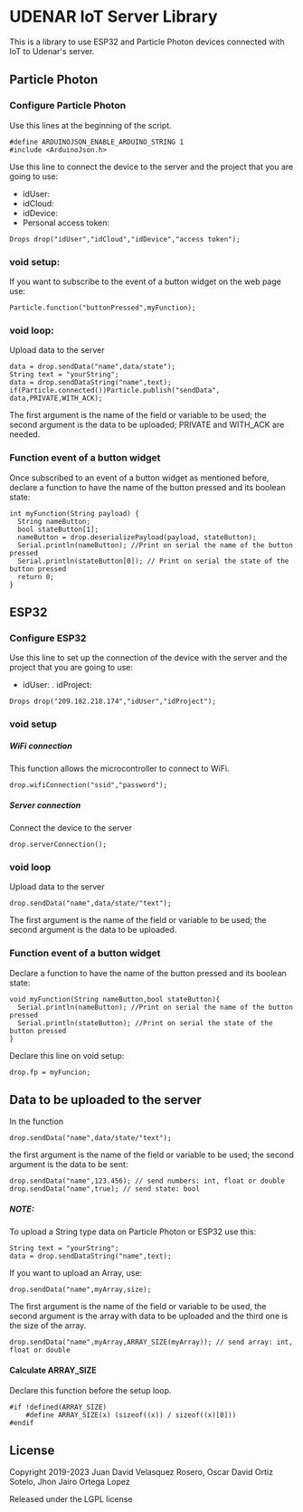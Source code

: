 # UDENAR IoT Server Library
This is a library to use ESP32 and Particle Photon devices connected with IoT to Udenar's server.

## Particle Photon

### Configure Particle Photon

Use this lines at the beginning of the script.
```
#define ARDUINOJSON_ENABLE_ARDUINO_STRING 1
#include <ArduinoJson.h>
```
Use this line to connect the device to the server and the project that you are going to use:
- idUser: 
- idCloud:
- idDevice:
- Personal access token: 
```
Drops drop("idUser","idCloud","idDevice","access token");
```
### void setup:
If you want to subscribe to the event of a button widget on the web page use:
```
Particle.function("buttonPressed",myFunction);
```
### void loop:
Upload data to the server
```
data = drop.sendData("name",data/state");
String text = "yourString";
data = drop.sendDataString("name",text);
if(Particle.connected())Particle.publish("sendData", data,PRIVATE,WITH_ACK);
```
The first argument is the name of the field or variable to be used; the second argument is the data to be uploaded; PRIVATE and WITH_ACK are needed.

### Function event of a button widget
Once subscribed to an event of a button widget as mentioned before, declare a function to have the name of the button pressed and its boolean state:
```
int myFunction(String payload) {
  String nameButton;
  bool stateButton[1];
  nameButton = drop.deserializePayload(payload, stateButton);
  Serial.println(nameButton); //Print on serial the name of the button pressed
  Serial.println(stateButton[0]); // Print on serial the state of the button pressed
  return 0; 
}
```


## ESP32

### Configure ESP32

Use this line to set up the connection of the device with the server and the project that you are going to use:
- idUser: 
. idProject: 
```
Drops drop("209.182.218.174","idUser","idProject");
```
### void setup
##### WiFi connection
This function allows the microcontroller to connect to WiFi.
```
drop.wifiConnection("ssid","password");
```
##### Server connection
Connect the device to the server
```
drop.serverConnection();
```
### void loop
Upload data to the server
```
drop.sendData("name",data/state/"text");
```
The first argument is the name of the field or variable to be used; the second argument is the data to be uploaded.

### Function event of a button widget
Declare a function to have the name of the button pressed and its boolean state:
```
void myFunction(String nameButton,bool stateButton){
  Serial.println(nameButton); //Print on serial the name of the button pressed
  Serial.println(stateButton); //Print on serial the state of the button pressed
}
```
Declare this line on void setup:
```
drop.fp = myFuncion;
```




## Data to be uploaded to the server
In the function
```
drop.sendData("name",data/state/"text");
```
the first argument is the name of the field or variable to be used; the second argument is the data to be sent:
```
drop.sendData("name",123.456); // send numbers: int, float or double
drop.sendData("name",true); // send state: bool
```
##### NOTE:
To upload a String type data on Particle Photon or ESP32 use this:
```
String text = "yourString";
data = drop.sendDataString("name",text);
```

If you want to upload an Array, use:
```
drop.sendData("name",myArray,size);
```
The first argument is the name of the field or variable to be used, the second argument is the array with data to be uploaded and the third one is the size of the array.
```
drop.sendData("name",myArray,ARRAY_SIZE(myArray)); // send array: int, float or double
```
#### Calculate ARRAY_SIZE
Declare this function before the setup loop.
```
#if !defined(ARRAY_SIZE)
    #define ARRAY_SIZE(x) (sizeof((x)) / sizeof((x)[0]))
#endif
```


## License
Copyright 2019-2023 Juan David Velasquez Rosero, Oscar David Ortiz Sotelo, Jhon Jairo Ortega Lopez

Released under the LGPL license
